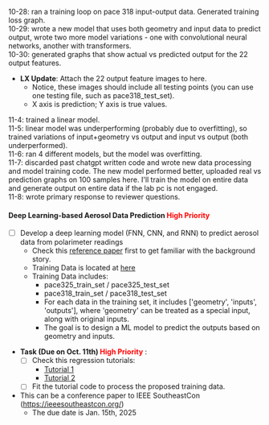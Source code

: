 10-28: ran a training loop on pace 318 input-output data. Generated training loss graph.  
10-29: wrote a new model that uses both geometry and input data to predict output, wrote two more model variations - one with convolutional neural networks, another with transformers.  
10-30: generated graphs that show actual vs predicted output for the 22 output features.  

* **LX Update**: Attach the 22 output feature images to here. 
  * Notice, these images should include all testing points (you can use one testing file, such as pace318_test_set).
  * X axis is prediction; Y axis is true values. 

11-4: trained a linear model.  
11-5: linear model was underperforming (probably due to overfitting), so trained variations of input+geometry vs output and input vs output (both underperformed).  
11-6: ran 4 different models, but the model was overfitting.  
11-7: discarded past chatgpt written code and wrote new data processing and model training code. The new model performed better, uploaded real vs prediction graphs on 100 samples here. I'll train the model on entire data and generate output on entire data if the lab pc is not engaged.  
11-8: wrote primary response to reviewer questions.

#### Deep Learning-based Aerosol Data Prediction <span style="color:red">High Priority</span>
* [ ] Develop a deep learning model (FNN, CNN, and RNN) to predict aerosol data from polarimeter readings
  * Check this [reference paper](./../../../Reference/pacc-mapp_algorithm.pdf) first to get familiar with the background story. 
  * Training Data is located at [here](https://drive.google.com/drive/folders/1kr6PP44HHDL2HMxzoLwGjzfSOP5ZAmy1?usp=drive_link) 
  * Training Data includes:
    * pace325_train_set / pace325_test_set
    * pace318_train_set / pace318_test_set
    * For each data in the training set, it includes \['geometry', 'inputs', 'outputs'\], where 'geometry' can be treated as a special input, along with original inputs. 
    * The goal is to design a ML model to predict the outputs based on geometry and inputs. 


* **Task (Due on Oct. 11th) <span style="color:red">High Priority</span>** :
  * [ ] Check this regression tutorials:
    * [Tutorial 1](https://github.com/christianversloot/machine-learning-articles/blob/main/how-to-create-a-neural-network-for-regression-with-pytorch.md)
    * [Tutorial 2](https://colab.research.google.com/drive/1w61hXmpM_GNmuNmwkvPBeBTLB6HIy5_c?usp=sharing) 
  * [ ] Fit the tutorial code to process the proposed training data. 

* This can be a conference paper to IEEE SoutheastCon (https://ieeesoutheastcon.org/)
  * The due date is Jan. 15th, 2025
